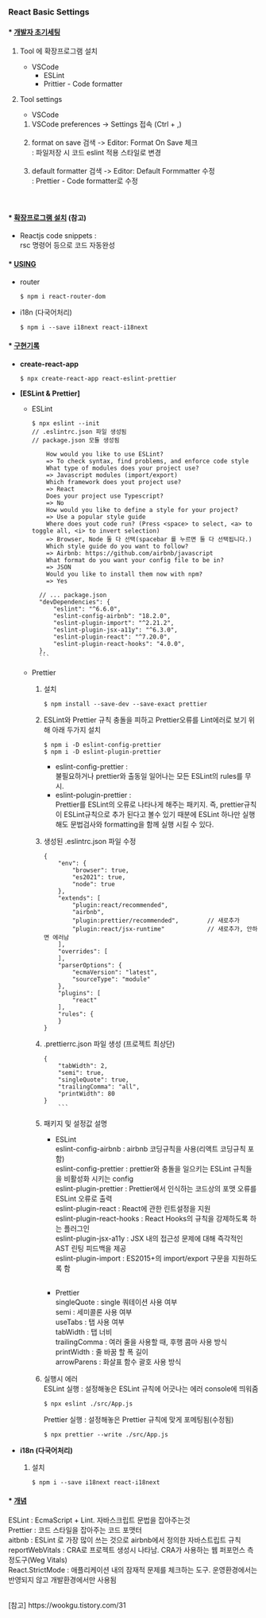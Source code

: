 ### React Basic Settings

#### \* [개발자 초기세팅]()

1. Tool 에 확장프로그램 설치

   - VSCode <br>
     - ESLint <br>
     - Prittier - Code formatter<br>

2. Tool settings
   - VSCode <br>
   1. VSCode preferences -> Settings 접속 (Ctrl + ,) <br></br>
   2. format on save 검색 -> Editor: Format On Save 체크 <br>
      : 파일저장 시 코드 eslint 적용 스타일로 변경<br><br>
   3. default formatter 검색 -> Editor: Default Formmatter 수정 <br>
      : Prettier - Code formatter로 수정<br><br>
      <br>

#### \* [확장프로그램 설치]() (참고)

- Reactjs code snippets : <br>
  rsc 명령어 등으로 코드 자동완성
  <br>

#### \* [USING]()

- router

  ```
  $ npm i react-router-dom
  ```

- i18n (다국어처리)
  ```
  $ npm i --save i18next react-i18next
  ```

#### \* [구현기록]()

- **create-react-app**

  ```
  $ npx create-react-app react-eslint-prettier
  ```

- **[ESLint & Prettier]**

  - ESLint

    ```
    $ npx eslint --init
    // .eslintrc.json 파일 생성됨
    // package.json 모듈 생성됨
    ```

    ```
        How would you like to use ESLint?
        => To check syntax, find problems, and enforce code style
        What type of modules does your project use?
        => Javascript modules (import/export)
        Which framework does yout project use?
        => React
        Does your project use Typescript?
        => No
        How would you like to define a style for your project?
        => Use a popular style guide
        Where does yout code run? (Press <space> to select, <a> to toggle all, <i> to invert selection)
        => Browser, Node 둘 다 선택(spacebar 를 누르면 둘 다 선택됩니다.)
        Which style guide do you want to follow?
        => Airbnb: https://github.com/airbnb/javascript
        What format do you want your config file to be in?
        => JSON
        Would you like to install them now with npm?
        => Yes
    ```

    ````
      // ... package.json
      "devDependencies": {
          "eslint": "^6.6.0",
          "eslint-config-airbnb": "18.2.0",
          "eslint-plugin-import": "^2.21.2",
          "eslint-plugin-jsx-a11y": "^6.3.0",
          "eslint-plugin-react": "^7.20.0",
          "eslint-plugin-react-hooks": "4.0.0",
      },
      ```

    ````

  - Prettier

    1. 설치 <br>

       ```
       $ npm install --save-dev --save-exact prettier
       ```

    2. ESLint와 Prettier 규칙 충돌을 피하고 Prettier오류를 Lint에러로 보기 위해 아래 두가지 설치 <br>

       ```
       $ npm i -D eslint-config-prettier
       $ npm i -D eslint-plugin-prettier
       ```

       - eslint-config-prettier : <br>
         불필요하거나 prettier와 출동일 일어나는 모든 ESLint의 rules를 무시. <br>
       - eslint-polugin-prettier : <br>
         Prettier를 ESLint의 오류로 나타나게 해주는 패키지. 즉, prettier규칙이 ESLint규칙으로 추가 된다고 볼수 있기 때분에 ESLint 하나만 실행해도 문법검사와 formatting을 함께 실행 시킬 수 있다.

    3. 생성된 .eslintrc.json 파일 수정

       ```
       {
           "env": {
               "browser": true,
               "es2021": true,
               "node": true
           },
           "extends": [
               "plugin:react/recommended",
               "airbnb",
               "plugin:prettier/recommended",        // 새로추가
               "plugin:react/jsx-runtime"            // 새로추가, 안하면 에러남
           ],
           "overrides": [
           ],
           "parserOptions": {
               "ecmaVersion": "latest",
               "sourceType": "module"
           },
           "plugins": [
               "react"
           ],
           "rules": {
           }
       }

       ```

    4. .prettierrc.json 파일 생성 (프로젝트 최상단)

       ````
       {
           "tabWidth": 2,
           "semi": true,
           "singleQuote": true,
           "trailingComma": "all",
           "printWidth": 80
       }
           ```

       ````

    5. 패키지 및 설정값 설명

       - ESLint <br>
         eslint-config-airbnb : airbnb 코딩규칙을 사용(리액트 코딩규칙 포함)<br>
         eslint-config-prettier : prettier와 충돌을 일으키는 ESLint 규칙들을 비활성화 시키는 config<br>
         eslint-plugin-prettier : Prettier에서 인식하는 코드상의 포맷 오류를 ESLint 오류로 출력<br>
         eslint-plugin-react : React에 관한 린트설정을 지원<br>
         eslint-plugin-react-hooks : React Hooks의 규칙을 강제하도록 하는 플러그인<br>
         eslint-plugin-jsx-a11y : JSX 내의 접근성 문제에 대해 즉각적인 AST 린팅 피드백을 제공<br>
         eslint-plugin-import : ES2015+의 import/export 구문을 지원하도록 함<br>
         <br>

       - Prettier <br>
         singleQuote : single 쿼테이션 사용 여부 <br>
         semi : 세미콜론 사용 여부 <br>
         useTabs : 탭 사용 여부 <br>
         tabWidth : 탭 너비 <br>
         trailingComma : 여러 줄을 사용할 때, 후행 콤마 사용 방식 <br>
         printWidth : 줄 바꿈 할 폭 길이 <br>
         arrowParens : 화살표 함수 괄호 사용 방식<br>

    6. 실행시 에러 <br>
       ESLint 실행 : 설정해놓은 ESLint 규칙에 어긋나는 에러 console에 띄워줌 <br>

       ```
       $ npx eslint ./src/App.js
       ```

       Prettier 실행 : 설정해놓은 Prettier 규칙에 맞게 포메팅됨(수정됨)

       ```
       $ npx prettier --write ./src/App.js
       ```

- **i18n (다국어처리)**
  1. 설치 <br>
     ```
     $ npm i --save i18next react-i18next
     ```

#### \* [개념]()

ESLint : EcmaScript + Lint. 자바스크립트 문법을 잡아주는것<br>
Prettier : 코드 스타일을 잡아주는 코드 포맷터<br>
aitbnb : ESLint 로 가장 많이 쓰는 것으로 airbnb에서 정의한 자바스트립트 규칙<br>
reportWebVitals : CRA로 프로젝트 생성시 나타남. CRA가 사용하는 웹 퍼포먼스 측정도구(Weg Vitals)<br>
React.StrictMode : 애플리케이션 내의 잠재적 문제를 체크하는 도구. 운영환경에서는 반영되지 않고 개발환경에서만 사용됨<br>

<br>
[참고]  
https://wookgu.tistory.com/31
